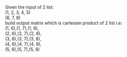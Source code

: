 Given the input of 2 list: <br/>
(1, 2, 3, 4, 5) <br/>
(6, 7, 8)<br/>
build output matrix which is cartesian product of 2 list i.e:<br/>
(1, 6),(1, 7),(1, 8),<br/>
(2, 6),(2, 7),(2, 8),<br/>
(3, 6),(3, 7),(3, 8),<br/>
(4, 6),(4, 7),(4, 8),<br/>
(5, 6),(5, 7),(5, 8)
